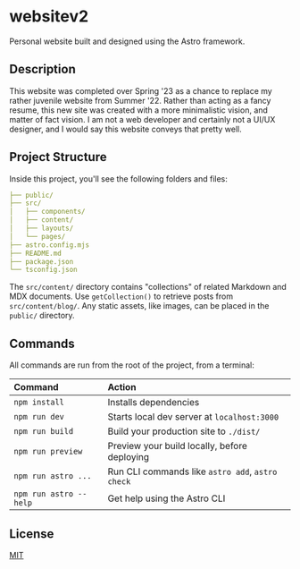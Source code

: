 # websitev2

Personal website built and designed using the Astro framework.

## Description

This website was completed over Spring '23 as a chance to replace my rather juvenile website from Summer '22. Rather than acting as a fancy resume, this new site was created with a more minimalistic vision, and matter of fact vision. I am not a web developer and certainly not a UI/UX designer, and I would say this website conveys that pretty well.

## Project Structure

Inside this project, you'll see the following folders and files:

```yaml
├── public/
├── src/
│   ├── components/
│   ├── content/
│   ├── layouts/
│   └── pages/
├── astro.config.mjs
├── README.md
├── package.json
└── tsconfig.json
```

The `src/content/` directory contains "collections" of related Markdown and MDX documents. Use `getCollection()` to retrieve posts from `src/content/blog/`. Any static assets, like images, can be placed in the `public/` directory.

## Commands

All commands are run from the root of the project, from a terminal:

| Command                | Action                                           |
| :--------------------- | :----------------------------------------------- |
| `npm install`          | Installs dependencies                            |
| `npm run dev`          | Starts local dev server at `localhost:3000`      |
| `npm run build`        | Build your production site to `./dist/`          |
| `npm run preview`      | Preview your build locally, before deploying     |
| `npm run astro ...`    | Run CLI commands like `astro add`, `astro check` |
| `npm run astro --help` | Get help using the Astro CLI                     |

## License

[MIT](https://choosealicense.com/licenses/mit/)
